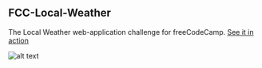 FCC-Local-Weather
-------------
The Local Weather web-application challenge for freeCodeCamp. [See it in action](http://medunes.net/local-weather)

![alt text](https://github.com/MedUnes/FCC-Local-Weather/blob/master/screenshot.PNG)




